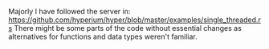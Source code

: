 Majorly I have followed the server in:
https://github.com/hyperium/hyper/blob/master/examples/single_threaded.rs
There might be some parts of the code without essential changes as alternatives for functions and data types weren't familiar.
